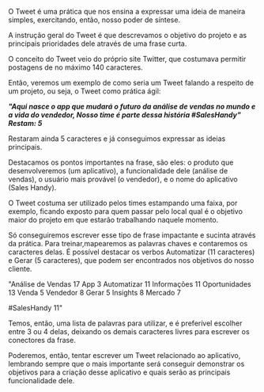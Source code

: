 O Tweet é uma prática que nos ensina a expressar uma ideia de maneira simples, exercitando, então, nosso poder de síntese.

A instrução geral do Tweet é que descrevamos o objetivo do projeto e as principais prioridades dele através de uma frase curta.

O conceito do Tweet veio do próprio site Twitter, que costumava permitir postagens de no máximo 140 caracteres.

Então, veremos um exemplo de como seria um Tweet falando a respeito de um projeto, ou seja, o Tweet como prática ágil:

_**"Aqui nasce o app que mudará o futuro da análise de vendas no mundo e a vida do vendedor, Nosso time é parte dessa história #SalesHandy" Restam: 5**_

Restaram ainda 5 caracteres e já conseguimos expressar as ideias principais.

Destacamos os pontos importantes na frase, são eles: o produto que desenvolveremos (um aplicativo), a funcionalidade dele (análise de vendas), o usuário mais provável (o vendedor), e o nome do aplicativo (Sales Handy).

O Tweet costuma ser utilizado pelos times estampando uma faixa, por exemplo, ficando exposto para quem passar pelo local qual é o objetivo maior do projeto em que estarão trabalhando naquele momento.

Só conseguiremos escrever esse tipo de frase impactante e sucinta através da prática. Para treinar,mapearemos as palavras chaves e contaremos os caracteres delas. É possível destacar os verbos Automatizar (11 caracteres) e Gerar (5 caracteres), que podem ser encontrados nos objetivos do nosso cliente.

"Análise de Vendas 17 App 3 Automatizar 11 Informações 11 Oportunidades 13 Venda 5 Vendedor 8 Gerar 5 Insights 8 Mercado 7

#SalesHandy 11"

Temos, então, uma lista de palavras para utilizar, e é preferível escolher entre 3 ou 4 delas, deixando os demais caracteres livres para escrever os conectores da frase.

Poderemos, então, tentar escrever um Tweet relacionado ao aplicativo, lembrando sempre que o mais importante será conseguir demonstrar os objetivos para a criação desse aplicativo e quais serão as principais funcionalidade dele.
